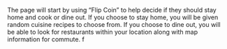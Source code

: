 The page will start by using “Flip Coin” to help decide if they should stay home and cook or dine out. If you choose to stay home, you will be given random cuisine recipes to choose from. If you choose to dine out, you will be able to look for restaurants within your location along with map information for commute.
f
